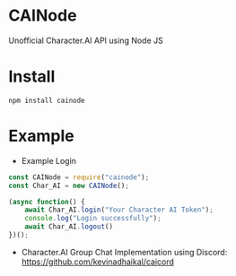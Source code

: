 # CAINode
Unofficial Character.AI API using Node JS
# Install
`npm install cainode`
# Example
- Example Login
```js
const CAINode = require("cainode");
const Char_AI = new CAINode();

(async function() {
    await Char_AI.login("Your Character AI Token");
    console.log("Login successfully");
    await Char_AI.logout()
})();
```
- Character.AI Group Chat Implementation using Discord: https://github.com/kevinadhaikal/caicord
